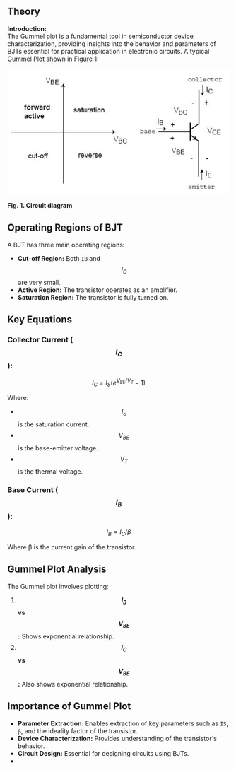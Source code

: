 ## Theory
**Introduction:**  
The Gummel plot is a fundamental tool in semiconductor device characterization, providing insights into the behavior and parameters of BJTs essential for practical application in electronic circuits. A typical Gummel Plot shown in Figure 1: 

<img src="images/man1.jpg"  />

**Fig. 1. Circuit diagram**

Operating Regions of BJT
------------------------

A BJT has three main operating regions:

*   **Cut-off Region:** Both `IB` and $$I_C$$ are very small.
*   **Active Region:** The transistor operates as an amplifier.
*   **Saturation Region:** The transistor is fully turned on.

Key Equations
-------------

### Collector Current ($$I_C$$):

$$I_C = I_S (e^{V_{BE}/V_T} - 1)$$

Where:

*   $$I_S$$ is the saturation current.
*   $$V_{BE}$$ is the base-emitter voltage.
*   $$V_T$$ is the thermal voltage.

### Base Current ($$I_B$$):

$$I_B = I_C / β$$

Where β is the current gain of the transistor.

Gummel Plot Analysis
--------------------

The Gummel plot involves plotting:

1.  **$$I_B$$ vs $$V_{BE}$$:** Shows exponential relationship.
2.  **$$I_C$$ vs $$V_{BE}$$:** Also shows exponential relationship.

Importance of Gummel Plot
-------------------------

*   **Parameter Extraction:** Enables extraction of key parameters such as `IS`, `β`, and the ideality factor of the transistor.
*   **Device Characterization:** Provides understanding of the transistor's behavior.
*   **Circuit Design:** Essential for designing circuits using BJTs.
*   
 <script id="MathJax-script" async src="https://cdn.jsdelivr.net/npm/mathjax@3.2.2/es5/tex-mml-chtml.js"></script>    
 
